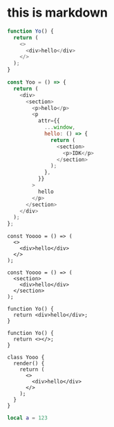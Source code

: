 # this is markdown

```javascript
function Yo() {
  return (
    <>
      <div>hello</div>
    </>
  );
}
```

```javascript
const Yoo = () => {
  return (
    <div>
      <section>
        <p>hello</p>
        <p
          attr={{
            ...window,
            hello: () => {
              return (
                <section>
                  <p>IDK</p>
                </section>
              );
            },
          }}
        >
          hello
        </p>
      </section>
    </div>
  );
};
```

```tsx
const Yoooo = () => (
  <>
    <div>hello</div>
  </>
);
```

```tsx
const Yoooo = () => (
  <section>
    <div>hello</div>
  </section>
);
```

```tsx
function Yo() {
  return <div>hello</div>;
}
```

```tsx
function Yo() {
  return <></>;
}
```

```tsx
class Yooo {
  render() {
    return (
      <>
        <div>hello</div>
      </>
    );
  }
}
```

<!-- This is block is just for testing -->

```lua
local a = 123
```
